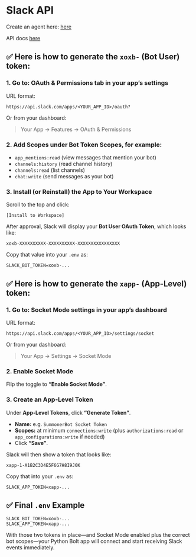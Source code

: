 # Slack API

Create an agent here: [here](https://api.slack.com/apps)

API docs [here](https://slack.dev/python-slack-sdk/)

## ✅ Here is how to generate the `xoxb-` (Bot User) token:

### 1. **Go to: OAuth & Permissions** tab in your app’s settings

URL format:

```
https://api.slack.com/apps/<YOUR_APP_ID>/oauth?
```

Or from your dashboard:

> Your App → Features → OAuth & Permissions


### 2. **Add Scopes** under **Bot Token Scopes**, for example:

* `app_mentions:read` (view messages that mention your bot)
* `channels:history` (read channel history)
* `channels:read` (list channels)
* `chat:write` (send messages as your bot)


### 3. **Install (or Reinstall) the App to Your Workspace**

Scroll to the top and click:

```
[Install to Workspace]
```

After approval, Slack will display your **Bot User OAuth Token**, which looks like:

```
xoxb-XXXXXXXXXX-XXXXXXXXXX-XXXXXXXXXXXXXXXX
```

Copy that value into your `.env` as:

```env
SLACK_BOT_TOKEN=xoxb-...
```


## ✅ Here is how to generate the `xapp-` (App-Level) token:

### 1. **Go to: Socket Mode** settings in your app’s dashboard

URL format:

```
https://api.slack.com/apps/<YOUR_APP_ID>/settings/socket
```

Or from your dashboard:

> Your App → Settings → Socket Mode



### 2. **Enable Socket Mode**

Flip the toggle to **“Enable Socket Mode”**.



### 3. **Create an App-Level Token**

Under **App-Level Tokens**, click **“Generate Token”**.

* **Name:** e.g. `SummonerBot Socket Token`
* **Scopes:** at minimum `connections:write` (plus `authorizations:read` or `app_configurations:write` if needed)
* Click **“Save”**.

Slack will then show a token that looks like:

```
xapp-1-A1B2C3D4E5F6G7H8I9J0K
```

Copy that into your `.env` as:

```env
SLACK_APP_TOKEN=xapp-...
```


## ✅ Final `.env` Example

```env
SLACK_BOT_TOKEN=xoxb-...
SLACK_APP_TOKEN=xapp-...
```

With those two tokens in place—and Socket Mode enabled plus the correct bot scopes—your Python Bolt app will connect and start receiving Slack events immediately.
